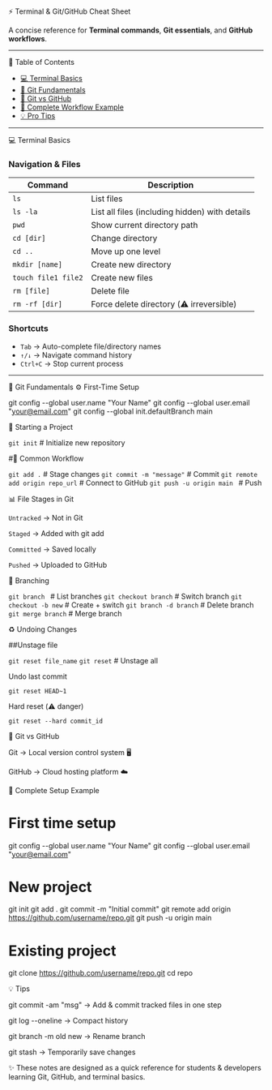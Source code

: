 ⚡ Terminal & Git/GitHub Cheat Sheet

A concise reference for **Terminal commands**, **Git essentials**, and **GitHub workflows**.

---

📑 Table of Contents
- [💻 Terminal Basics](#-terminal-basics)
- [🌱 Git Fundamentals](#-git-fundamentals)
- [🔗 Git vs GitHub](#-git-vs-github)
- [🚀 Complete Workflow Example](#-complete-workflow-example)
- [💡 Pro Tips](#-pro-tips)

---

 💻 Terminal Basics

### Navigation & Files
| Command | Description |
|---------|-------------|
| `ls` | List files |
| `ls -la` | List all files (including hidden) with details |
| `pwd` | Show current directory path |
| `cd [dir]` | Change directory |
| `cd ..` | Move up one level |
| `mkdir [name]` | Create new directory |
| `touch file1 file2` | Create new files |
| `rm [file]` | Delete file |
| `rm -rf [dir]` | Force delete directory (⚠️ irreversible) |

### Shortcuts
- `Tab` → Auto-complete file/directory names
- `↑/↓` → Navigate command history
- `Ctrl+C` → Stop current process

---

 🌱 Git Fundamentals ⚙️ First-Time Setup

git config --global user.name "Your Name"
git config --global user.email "your@email.com"
git config --global init.defaultBranch main

📂 Starting a Project

`git init`  # Initialize new repository

#🔄 Common Workflow

`git add .`                      # Stage changes
`git commit -m "message"`        # Commit
`git remote add origin repo_url`  # Connect to GitHub
`git push -u origin main `       # Push

📊 File Stages in Git

`Untracked` → Not in Git

`Staged` → Added with git add

`Committed` → Saved locally

`Pushed` → Uploaded to GitHub

🌿 Branching

`git branch `             # List branches
`git checkout branch`     # Switch branch
`git checkout -b new`     # Create + switch
`git branch -d branch`    # Delete branch
`git merge branch`        # Merge branch


♻️ Undoing Changes

##Unstage file

`git reset file_name`
`git reset`   # Unstage all


Undo last commit

`git reset HEAD~1`

Hard reset (⚠️ danger)

`git reset --hard commit_id`

🔗 Git vs GitHub

Git → Local version control system 🖥

GitHub → Cloud hosting platform ☁️

🚀 Complete Setup Example
# First time setup
git config --global user.name "Your Name"
git config --global user.email "your@email.com"

# New project
git init
git add .
git commit -m "Initial commit"
git remote add origin https://github.com/username/repo.git
git push -u origin main

# Existing project
git clone https://github.com/username/repo.git
cd repo

💡 Tips

git commit -am "msg" → Add & commit tracked files in one step

git log --oneline → Compact history

git branch -m old new → Rename branch

git stash → Temporarily save changes

✨ These notes are designed as a quick reference for students & developers learning Git, GitHub, and terminal basics.

